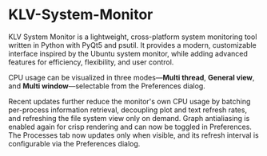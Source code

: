 # KLV-System-Monitor

KLV System Monitor is a lightweight, cross-platform system monitoring tool
written in Python with PyQt5 and psutil. It provides a modern, customizable
interface inspired by the Ubuntu system monitor, while adding advanced features
for efficiency, flexibility, and user control.

CPU usage can be visualized in three modes—**Multi thread**, **General view**, and
**Multi window**—selectable from the Preferences dialog.

Recent updates further reduce the monitor's own CPU usage by batching
per-process information retrieval, decoupling plot and text refresh rates,
and refreshing the file system view only on demand. Graph antialiasing is
enabled again for crisp rendering and can now be toggled in Preferences.
The Processes tab now updates only when visible, and its refresh interval is
configurable via the Preferences dialog.

